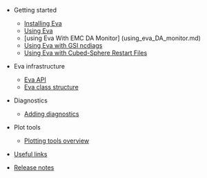 - Getting started

  - [Installing Eva](installing_eva.md)
  - [Using Eva](using_eva.md)
  - [using Eva With EMC DA Monitor] (using_eva_DA_monitor.md)
  - [Using Eva with GSI ncdiags](using_eva_gsi.md)
  - [Using Eva with Cubed-Sphere Restart Files](using_eva_cubedsphere.md)

- Eva infrastructure

  - [Eva API](eva_api.md)
  - [Eva class structure](eva_class_structure.md)

- Diagnostics

  - [Adding diagnostics](adding_diagnostics.md)

- Plot tools

  - [Plotting tools overview](plotting_tools_overview.md)

- [Useful links](useful_links.md)

- [Release notes](release_notes.md)
